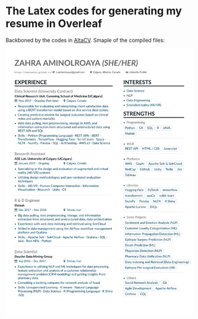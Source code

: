 # The Latex codes for generating my resume in Overleaf
Backboned by the codes in [AltaCV](https://github.com/liantze/AltaCV). Smaple of the compiled files:

![Screenshot of Resume](https://github.com/Aminolroaya/My-Resume-Latex-Code/blob/main/Zahra_Aminolroaya_Resume/download.png)
